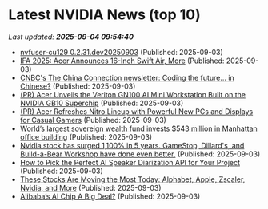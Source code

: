 # Latest NVIDIA News (top 10)
_Last updated: **2025-09-04 09:54:40**_

- [nvfuser-cu129 0.2.31.dev20250903](https://pypi.org/project/nvfuser-cu129/0.2.31.dev20250903/) (Published: 2025-09-03)
- [IFA 2025: Acer Announces 16-Inch Swift Air, More](https://www.thurrott.com/mobile/copilot-pc/325567/ifa-2025-acer-announces-16-inch-swift-air-more) (Published: 2025-09-03)
- [CNBC's The China Connection newsletter: Coding the future... in Chinese?](https://www.cnbc.com/2025/09/03/cnbcs-the-china-connection-newsletter-tech-exports-amid-us-ai-race.html) (Published: 2025-09-03)
- [(PR) Acer Unveils the Veriton GN100 AI Mini Workstation Built on the NVIDIA GB10 Superchip](https://www.techpowerup.com/340618/acer-unveils-the-veriton-gn100-ai-mini-workstation-built-on-the-nvidia-gb10-superchip) (Published: 2025-09-03)
- [(PR) Acer Refreshes Nitro Lineup with Powerful New PCs and Displays for Casual Gamers](https://www.techpowerup.com/340616/acer-refreshes-nitro-lineup-with-powerful-new-pcs-and-displays-for-casual-gamers) (Published: 2025-09-03)
- [World’s largest sovereign wealth fund invests $543 million in Manhattan office building](https://www.cnbc.com/2025/09/03/norway-sovereign-wealth-fund-invests-543-million-in-manhattan-offices.html) (Published: 2025-09-03)
- [Nvidia stock has surged 1,100% in 5 years. GameStop, Dillard's, and Build-a-Bear Workshop have done even better.](https://www.businessinsider.com/nvidia-stock-gamestop-dillards-build-a-bear-meme-burry-weschler-2025-9) (Published: 2025-09-03)
- [How to Pick the Perfect AI Speaker Diarization API for Your Project](https://www.geeky-gadgets.com/speaker-diarization-api-comparison/) (Published: 2025-09-03)
- [These Stocks Are Moving the Most Today: Alphabet, Apple, Zscaler, Nvidia, and More](https://biztoc.com/x/f1d6015757dd3545) (Published: 2025-09-03)
- [Alibaba’s AI Chip A Big Deal?](https://www.forbes.com/sites/greatspeculations/2025/09/03/alibabas-ai-chip-a-big-deal/) (Published: 2025-09-03)

